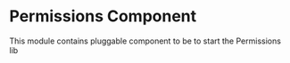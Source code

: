 # Permissions Component

This module contains pluggable component to be to start the Permissions lib
